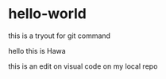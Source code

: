 # hello-world
this is a tryout for git command 

hello this is Hawa

this is an edit on visual code on my local repo